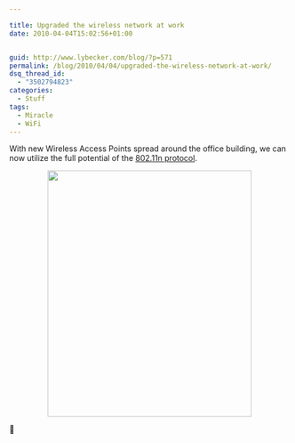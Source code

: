 ```yaml
---

title: Upgraded the wireless network at work
date: 2010-04-04T15:02:56+01:00


guid: http://www.lybecker.com/blog/?p=571
permalink: /blog/2010/04/04/upgraded-the-wireless-network-at-work/
dsq_thread_id:
  - "3502794823"
categories:
  - Stuff
tags:
  - Miracle
  - WiFi
---
```

With new Wireless Access Points spread around the office building, we can now utilize the full potential of the [802.11n protocol](http://en.wikipedia.org/wiki/IEEE_802.11#802.11n "IEEE 802.11 on Wikipedia").

<p style="text-align: center;">
  <img loading="lazy" class="size-full wp-image-573 aligncenter" title="FastWireless" src="http://www.lybecker.com/blog/wp-content/uploads/FastWireless1.png" alt="" width="367" height="443" />
</p>

<p style="text-align: left;">
  🙂
</p>

